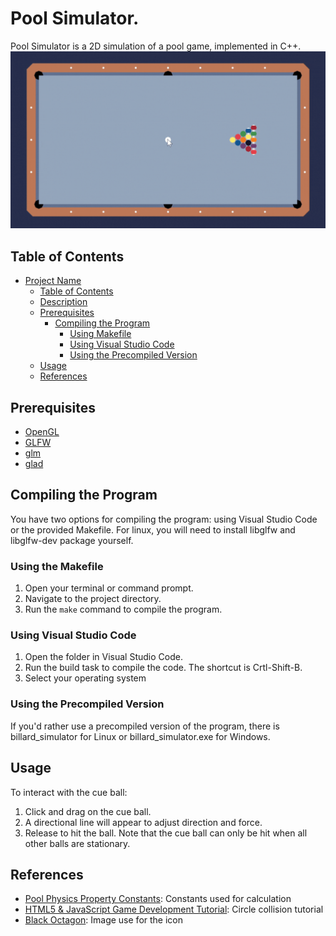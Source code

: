 # Pool Simulator.

Pool Simulator is a 2D simulation of a pool game, implemented in C++. 
![Cue Break](resource/shoot.gif)

## Table of Contents

- [Project Name](#project-name)
  - [Table of Contents](#table-of-contents)
  - [Description](#description)
  - [Prerequisites](#prerequisites)
    - [Compiling the Program](#compiling-the-program)
      - [Using Makefile](#using-Makefile)
      - [Using Visual Studio Code](#using-visual-studio-code)
      - [Using the Precompiled Version](#using-the-precompiled-version)
  - [Usage](#usage)
  - [References](#references)

## Prerequisites
- [OpenGL](https://www.opengl.org/)
- [GLFW](https://www.glfw.org/download.html)
- [glm](https://sourceforge.net/projects/glm.mirror/)
- [glad](https://glad.dav1d.de/)

## Compiling the Program

You have two options for compiling the program: using Visual Studio Code or the provided Makefile. 
For linux, you will need to install libglfw and libglfw-dev package yourself.

### Using the Makefile

1. Open your terminal or command prompt.
2. Navigate to the project directory.
3. Run the `make` command to compile the program. 

### Using Visual Studio Code

1. Open the folder in Visual Studio Code.
2. Run the build task to compile the code. The shortcut is Crtl-Shift-B.
3. Select your operating system

### Using the Precompiled Version

If you'd rather use a precompiled version of the program, there is billard_simulator for Linux or billard_simulator.exe for Windows.

## Usage
To interact with the cue ball:

1. Click and drag on the cue ball.
2. A directional line will appear to adjust direction and force.
3. Release to hit the ball. Note that the cue ball can only be hit when all other balls are stationary.


## References

- [Pool Physics Property Constants](https://billiards.colostate.edu/faq/physics/physical-properties/): Constants used for calculation
- [HTML5 & JavaScript Game Development Tutorial](https://spicyyoghurt.com/tutorials/html5-javascript-game-development/collision-detection-physics): Circle collision tutorial
- [Black Octagon](https://globalsymbols.com/symbolsets/openmoji/symbols/44281?locale=en): Image use for the icon

